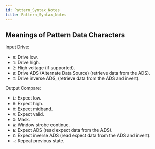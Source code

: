 ```yaml
---
id: Pattern_Syntax_Notes
title: Pattern_Syntax_Notes
---
```


## Meanings of Pattern Data Characters

Input Drive:

- `0`: Drive low.
- `1`: Drive high.
- `2`: High voltage (if supported).
- `D`: Drive ADS (Alternate Data Source) (retrieve data from the ADS).
- `I`: Drive inverse ADS, (retrieve data from the ADS and invert).

Output Compare:

- `L`: Expect low.
- `H`: Expect high.
- `M`: Expect midband.
- `V`: Expect valid.
- `X`: Mask.
- `W`: Window strobe continue.
- `E`: Expect ADS (read expect data from the ADS).
- `C`: Expect inverse ADS (read expect data from the ADS and invert).
- `-`: Repeat previous state.
